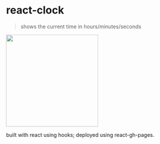 # react-clock

> shows the current time in hours/minutes/seconds

[<img src='./scrn.gif' width='250'>](https://adnjoo.github.io/react-clock/)

built with react using hooks; deployed using react-gh-pages.

